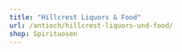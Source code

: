 ```yaml
---
title: "Hillcrest Liquors & Food"
url: /antioch/hillcrest-liquors-und-food/
shop: Spirituosen
---
```

